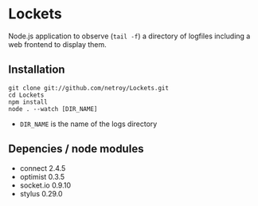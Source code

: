 # Lockets

Node.js application to observe (`tail -f`) a directory of logfiles including a web frontend to display them.

## Installation

    git clone git://github.com/netroy/Lockets.git
    cd Lockets
    npm install
    node . --watch [DIR_NAME]

* `DIR_NAME` is the name of the logs directory

## Depencies / node modules

* connect 2.4.5
* optimist 0.3.5
* socket.io 0.9.10
* stylus 0.29.0